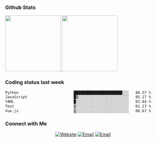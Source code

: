 
### Github Stats

<a href="https://github.com/lileixuan">
  <img height="180em" src="https://github-readme-stats.vercel.app/api?username=lileixuan&theme=buefy&show_icons=true" />
  <img height="180em" src="https://github-readme-stats.vercel.app/api/top-langs/?username=lileixuan&theme=buefy&layout=compact" />
</a>

### Coding status last week 

<!--START_SECTION:waka-->

```txt
Python                         ██████████████████████░░░   88.57 %
JavaScript                     █▒░░░░░░░░░░░░░░░░░░░░░░░   05.17 %
YAML                           █░░░░░░░░░░░░░░░░░░░░░░░░   03.84 %
Text                           ▒░░░░░░░░░░░░░░░░░░░░░░░░   01.17 %
Vue.js                         ▒░░░░░░░░░░░░░░░░░░░░░░░░   00.67 %
```

<!--END_SECTION:waka-->

### Connect with Me 

<p align="center">
<a href="https://www.koomu.cn/"><img alt="Website" src="https://img.shields.io/badge/Website-www.koomu.cn-blue?style=flat-square&logo=google-chrome"></a>
<a href="mailto:lileixuan@gmail.com"><img alt="Email" src="https://img.shields.io/badge/Email-lileixuan@gmail.com-blue?style=flat-square&logo=gmail"></a>
<a href="https://www.koomu.cn/rss/"><img alt="Email" src="https://img.shields.io/badge/RSS-www.koomu.cn%2Frss%2F-blue?style=flat-square&logo=rss"></a>


</p>
